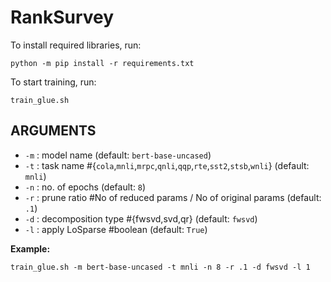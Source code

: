 # RankSurvey

To install required libraries, run:

```
python -m pip install -r requirements.txt
```

To start training, run:

```
train_glue.sh
```

## ARGUMENTS

- `-m` : model name (default: `bert-base-uncased`)
- `-t` : task name #{`cola`,`mnli`,`mrpc`,`qnli`,`qqp`,`rte`,`sst2`,`stsb`,`wnli`} (default: `mnli`)
- `-n` : no. of epochs (default: `8`)
- `-r` : prune ratio #No of reduced params / No of original params (default: `.1`)
- `-d` : decomposition type #{fwsvd,svd,qr} (default: `fwsvd`)
- `-l` : apply LoSparse #boolean (default: `True`)

**Example:** 

```
train_glue.sh -m bert-base-uncased -t mnli -n 8 -r .1 -d fwsvd -l 1
```